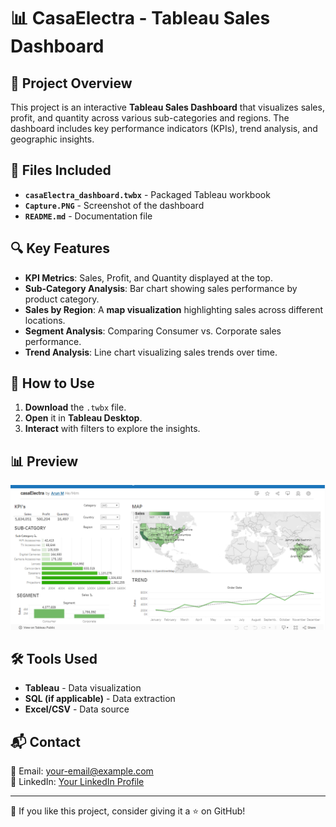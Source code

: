 # 📊 CasaElectra - Tableau Sales Dashboard

## 📝 Project Overview
This project is an interactive **Tableau Sales Dashboard** that visualizes sales, profit, and quantity across various sub-categories and regions. The dashboard includes key performance indicators (KPIs), trend analysis, and geographic insights.

## 📂 Files Included
- **`casaElectra_dashboard.twbx`** - Packaged Tableau workbook
- **`Capture.PNG`** - Screenshot of the dashboard
- **`README.md`** - Documentation file

## 🔍 Key Features
- **KPI Metrics**: Sales, Profit, and Quantity displayed at the top.
- **Sub-Category Analysis**: Bar chart showing sales performance by product category.
- **Sales by Region**: A **map visualization** highlighting sales across different locations.
- **Segment Analysis**: Comparing Consumer vs. Corporate sales performance.
- **Trend Analysis**: Line chart visualizing sales trends over time.

## 🚀 How to Use
1. **Download** the `.twbx` file.
2. **Open** it in **Tableau Desktop**.
3. **Interact** with filters to explore the insights.

## 📊 Preview
![Dashboard Screenshot](Capture.PNG)

## 🛠 Tools Used
- **Tableau** - Data visualization
- **SQL (if applicable)** - Data extraction
- **Excel/CSV** - Data source

## 📬 Contact
📧 Email: your-email@example.com  
💼 LinkedIn: [Your LinkedIn Profile](https://linkedin.com/in/yourprofile)  

---
🌟 If you like this project, consider giving it a ⭐ on GitHub!
